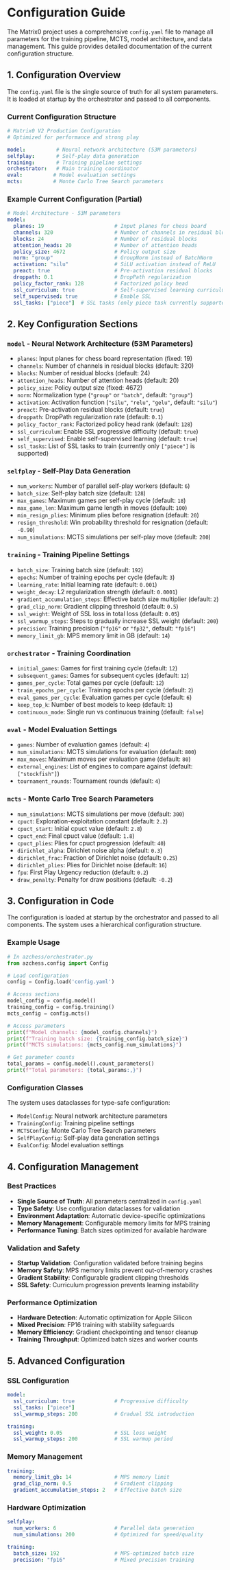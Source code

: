 # Configuration Guide

The Matrix0 project uses a comprehensive `config.yaml` file to manage all parameters for the training pipeline, MCTS, model architecture, and data management. This guide provides detailed documentation of the current configuration structure.

## 1. Configuration Overview

The `config.yaml` file is the single source of truth for all system parameters. It is loaded at startup by the orchestrator and passed to all components.

### Current Configuration Structure
```yaml
# Matrix0 V2 Production Configuration
# Optimized for performance and strong play

model:          # Neural network architecture (53M parameters)
selfplay:       # Self-play data generation
training:       # Training pipeline settings
orchestrator:   # Main training coordinator
eval:          # Model evaluation settings
mcts:          # Monte Carlo Tree Search parameters
```

### Example Current Configuration (Partial)
```yaml
# Model Architecture - 53M parameters
model:
  planes: 19                       # Input planes for chess board
  channels: 320                    # Number of channels in residual blocks
  blocks: 24                       # Number of residual blocks
  attention_heads: 20              # Number of attention heads
  policy_size: 4672                # Policy output size
  norm: "group"                    # GroupNorm instead of BatchNorm
  activation: "silu"               # SiLU activation instead of ReLU
  preact: true                     # Pre-activation residual blocks
  droppath: 0.1                    # DropPath regularization
  policy_factor_rank: 128          # Factorized policy head
  ssl_curriculum: true             # Self-supervised learning curriculum
  self_supervised: true            # Enable SSL
  ssl_tasks: ["piece"]  # SSL tasks (only piece task currently supported)
```

## 2. Key Configuration Sections

### `model` - Neural Network Architecture (53M Parameters)
- `planes`: Input planes for chess board representation (fixed: 19)
- `channels`: Number of channels in residual blocks (default: 320)
- `blocks`: Number of residual blocks (default: 24)
- `attention_heads`: Number of attention heads (default: 20)
- `policy_size`: Policy output size (fixed: 4672)
- `norm`: Normalization type (`"group"` or `"batch"`, default: `"group"`)
- `activation`: Activation function (`"silu"`, `"relu"`, `"gelu"`, default: `"silu"`)
- `preact`: Pre-activation residual blocks (default: `true`)
- `droppath`: DropPath regularization rate (default: `0.1`)
- `policy_factor_rank`: Factorized policy head rank (default: `128`)
- `ssl_curriculum`: Enable SSL progressive difficulty (default: `true`)
- `self_supervised`: Enable self-supervised learning (default: `true`)
- `ssl_tasks`: List of SSL tasks to train (currently only `["piece"]` is supported)

### `selfplay` - Self-Play Data Generation
- `num_workers`: Number of parallel self-play workers (default: `6`)
- `batch_size`: Self-play batch size (default: `128`)
- `max_games`: Maximum games per self-play cycle (default: `18`)
- `max_game_len`: Maximum game length in moves (default: `100`)
- `min_resign_plies`: Minimum plies before resignation (default: `20`)
- `resign_threshold`: Win probability threshold for resignation (default: `-0.90`)
- `num_simulations`: MCTS simulations per self-play move (default: `200`)

### `training` - Training Pipeline Settings
- `batch_size`: Training batch size (default: `192`)
- `epochs`: Number of training epochs per cycle (default: `3`)
- `learning_rate`: Initial learning rate (default: `0.001`)
- `weight_decay`: L2 regularization strength (default: `0.0001`)
- `gradient_accumulation_steps`: Effective batch size multiplier (default: `2`)
- `grad_clip_norm`: Gradient clipping threshold (default: `0.5`)
- `ssl_weight`: Weight of SSL loss in total loss (default: `0.05`)
- `ssl_warmup_steps`: Steps to gradually increase SSL weight (default: `200`)
- `precision`: Training precision (`"fp16"` or `"fp32"`, default: `"fp16"`)
- `memory_limit_gb`: MPS memory limit in GB (default: `14`)

### `orchestrator` - Training Coordination
- `initial_games`: Games for first training cycle (default: `12`)
- `subsequent_games`: Games for subsequent cycles (default: `12`)
- `games_per_cycle`: Total games per cycle (default: `12`)
- `train_epochs_per_cycle`: Training epochs per cycle (default: `2`)
- `eval_games_per_cycle`: Evaluation games per cycle (default: `6`)
- `keep_top_k`: Number of best models to keep (default: `1`)
- `continuous_mode`: Single run vs continuous training (default: `false`)

### `eval` - Model Evaluation Settings
- `games`: Number of evaluation games (default: `4`)
- `num_simulations`: MCTS simulations for evaluation (default: `800`)
- `max_moves`: Maximum moves per evaluation game (default: `80`)
- `external_engines`: List of engines to compare against (default: `["stockfish"]`)
- `tournament_rounds`: Tournament rounds (default: `4`)

### `mcts` - Monte Carlo Tree Search Parameters
- `num_simulations`: MCTS simulations per move (default: `300`)
- `cpuct`: Exploration-exploitation constant (default: `2.2`)
- `cpuct_start`: Initial cpuct value (default: `2.8`)
- `cpuct_end`: Final cpuct value (default: `1.8`)
- `cpuct_plies`: Plies for cpuct progression (default: `40`)
- `dirichlet_alpha`: Dirichlet noise alpha (default: `0.3`)
- `dirichlet_frac`: Fraction of Dirichlet noise (default: `0.25`)
- `dirichlet_plies`: Plies for Dirichlet noise (default: `16`)
- `fpu`: First Play Urgency reduction (default: `0.2`)
- `draw_penalty`: Penalty for draw positions (default: `-0.2`)

## 3. Configuration in Code

The configuration is loaded at startup by the orchestrator and passed to all components. The system uses a hierarchical configuration structure.

### Example Usage
```python
# In azchess/orchestrator.py
from azchess.config import Config

# Load configuration
config = Config.load('config.yaml')

# Access sections
model_config = config.model()
training_config = config.training()
mcts_config = config.mcts()

# Access parameters
print(f"Model channels: {model_config.channels}")
print(f"Training batch size: {training_config.batch_size}")
print(f"MCTS simulations: {mcts_config.num_simulations}")

# Get parameter counts
total_params = config.model().count_parameters()
print(f"Total parameters: {total_params:,}")
```

### Configuration Classes
The system uses dataclasses for type-safe configuration:

- `ModelConfig`: Neural network architecture parameters
- `TrainingConfig`: Training pipeline settings
- `MCTSConfig`: Monte Carlo Tree Search parameters
- `SelfPlayConfig`: Self-play data generation settings
- `EvalConfig`: Model evaluation settings

## 4. Configuration Management

### Best Practices
- **Single Source of Truth**: All parameters centralized in `config.yaml`
- **Type Safety**: Use configuration dataclasses for validation
- **Environment Adaptation**: Automatic device-specific optimizations
- **Memory Management**: Configurable memory limits for MPS training
- **Performance Tuning**: Batch sizes optimized for available hardware

### Validation and Safety
- **Startup Validation**: Configuration validated before training begins
- **Memory Safety**: MPS memory limits prevent out-of-memory crashes
- **Gradient Stability**: Configurable gradient clipping thresholds
- **SSL Safety**: Curriculum progression prevents learning instability

### Performance Optimization
- **Hardware Detection**: Automatic optimization for Apple Silicon
- **Mixed Precision**: FP16 training with stability safeguards
- **Memory Efficiency**: Gradient checkpointing and tensor cleanup
- **Training Throughput**: Optimized batch sizes and worker counts

## 5. Advanced Configuration

### SSL Configuration
```yaml
model:
  ssl_curriculum: true             # Progressive difficulty
  ssl_tasks: ["piece"]
  ssl_warmup_steps: 200            # Gradual SSL introduction

training:
  ssl_weight: 0.05                 # SSL loss weight
  ssl_warmup_steps: 200            # SSL warmup period
```

### Memory Management
```yaml
training:
  memory_limit_gb: 14              # MPS memory limit
  grad_clip_norm: 0.5              # Gradient clipping
  gradient_accumulation_steps: 2   # Effective batch size
```

### Hardware Optimization
```yaml
selfplay:
  num_workers: 6                   # Parallel data generation
  num_simulations: 200             # Optimized for speed/quality

training:
  batch_size: 192                  # MPS-optimized batch size
  precision: "fp16"                # Mixed precision training
```